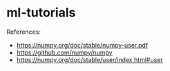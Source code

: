 # ml-tutorials


References:
- https://numpy.org/doc/stable/numpy-user.pdf
- https://github.com/numpy/numpy
- https://numpy.org/doc/stable/user/index.html#user
